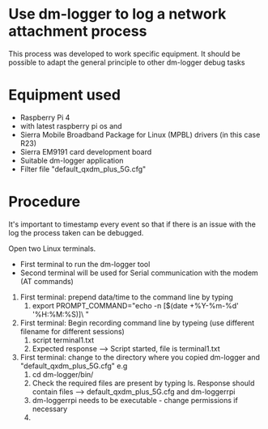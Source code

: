# Use dm-logger to log a network attachment process

This process was developed to work specific equipment. It should be possible to adapt the general principle to other dm-logger debug tasks

# Equipment used
* Raspberry Pi 4 
* with latest raspberry pi os and 
* Sierra Mobile Broadband Package for Linux (MPBL) drivers (in this case R23)
* Sierra EM9191 card development board
* Suitable dm-logger application
* Filter file "default_qxdm_plus_5G.cfg"

# Procedure

It's important to timestamp every event so that if there is an issue with the log the process taken can be debugged.

Open two Linux terminals. 
* First terminal to run the dm-logger tool
* Second terminal will be used for Serial communication with the modem (AT commands)



1. First terminal: prepend data/time to the command line by typing
    1. export PROMPT_COMMAND="echo -n \[\$(date +%Y-%m-%d' '%H:%M:%S)\]\ "
1. First terminal: Begin recording command line by typeing (use different filename for different sessions) 
    1. script terminal1.txt 
    1. Expected response --> Script started, file is terminal1.txt 
1. First terminal: change to the directory where you copied dm-logger and "default_qxdm_plus_5G.cfg" e.g 
    1. cd dm-logger/bin/
    1. Check the required files are present by typing ls. Response should contain files --> default_qxdm_plus_5G.cfg and dm-loggerrpi
    1. dm-loggerrpi needs to be executable - change permissions if necessary
    1. 

